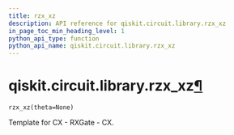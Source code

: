 ```yaml
---
title: rzx_xz
description: API reference for qiskit.circuit.library.rzx_xz
in_page_toc_min_heading_level: 1
python_api_type: function
python_api_name: qiskit.circuit.library.rzx_xz
---
```


# qiskit.circuit.library.rzx\_xz[¶](#qiskit-circuit-library-rzx-xz "Permalink to this headline")

<span id="qiskit.circuit.library.rzx_xz" />

`rzx_xz(theta=None)`

Template for CX - RXGate - CX.

